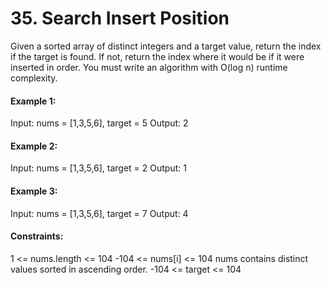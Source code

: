 # 35. Search Insert Position
Given a sorted array of distinct integers and a target value, return the index if the target is found. If not, return the index where it would be if it were inserted in order.
You must write an algorithm with O(log n) runtime complexity.



#### Example 1:
Input: nums = [1,3,5,6], target = 5
Output: 2

#### Example 2:
Input: nums = [1,3,5,6], target = 2
Output: 1

#### Example 3:
Input: nums = [1,3,5,6], target = 7
Output: 4

#### Constraints:
1 <= nums.length <= 104
-104 <= nums[i] <= 104
nums contains distinct values sorted in ascending order.
-104 <= target <= 104
